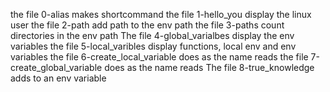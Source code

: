 the file 0-alias makes shortcommand
the file 1-hello_you display the linux user
the file 2-path add path to the env path
the file 3-paths count directories in the env path
The file 4-global_varialbes display the env variables
the file 5-local_varibles display functions, local env and env variables
the file 6-create_local_variable does as the name reads
the file 7-create_global_variable does as the name reads
The file 8-true_knowledge adds to an env variable
